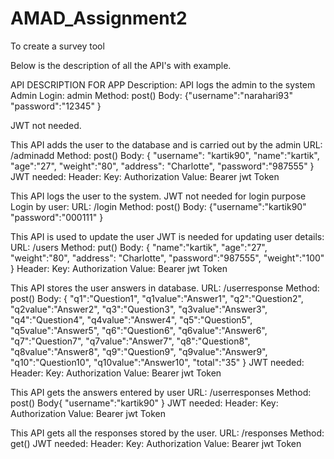 # AMAD_Assignment2
To create a survey tool 
    
Below is the description of all the API's with example. 

API DESCRIPTION FOR APP
Description: API logs the admin to the system
Admin Login:
admin
Method: post()
Body:
{"username":"narahari93"
"password":"12345"
}

JWT not needed. 

This API adds the user to the database and is carried out by the admin
URL: /adminadd
Method: post()
Body:
{
    "username": "kartik90",
     "name":"kartik",
     "age":"27",
     "weight":"80",
     "address": "Charlotte",
     "password":"987555"
}
JWT needed:
Header:
Key: Authorization
Value: Bearer jwt Token

This API logs the user to the system.
JWT not needed for login purpose
Login by user:
URL: /login
Method: post()
Body:
{"username":"kartik90"
"password":"000111"
}

This API is used to update the user
JWT is needed for updating user details:
URL: /users
Method: put()
Body:
{ "name":"kartik",
     "age":"27",
     "weight":"80",
     "address": "Charlotte",
     "password":"987555",
"weight":"100"
	 }
Header:
Key: Authorization
Value: Bearer jwt Token




This API stores the user answers in database.
URL: /userresponse
Method: post()
Body:
{
"q1":"Question1",
"q1value":"Answer1",
"q2":"Question2",
"q2value":"Answer2",
"q3":"Question3",
"q3value":"Answer3",
"q4":"Question4",
"q4value":"Answer4",
"q5":"Question5",
"q5value":"Answer5",
"q6":"Question6",
"q6value":"Answer6",
"q7":"Question7",
"q7value":"Answer7",
"q8":"Question8",
"q8value":"Answer8",
"q9":"Question9",
"q9value":"Answer9",
"q10":"Question10",
"q10value":"Answer10",
"total":"35"
}
JWT needed:
Header:
Key: Authorization
Value: Bearer jwt Token


This API gets the answers entered by user
URL: /userresponses
Method: post()
Body{
"username":"kartik90"
}
JWT needed:
Header:
Key: Authorization
Value: Bearer jwt Token


This API gets all the responses stored by the user.
URL: /responses
Method: get()
JWT needed:
Header:
Key: Authorization
Value: Bearer jwt Token

